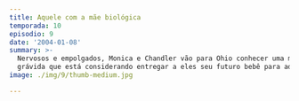 ```yaml
---
title: Aquele com a mãe biológica
temporada: 10
episodio: 9
date: '2004-01-08'
summary: >-
  Nervosos e empolgados, Monica e Chandler vão para Ohio conhecer uma mulher
  grávida que está considerando entregar a eles seu futuro bebê para adoção.
image: ./img/9/thumb-medium.jpg

---
```

